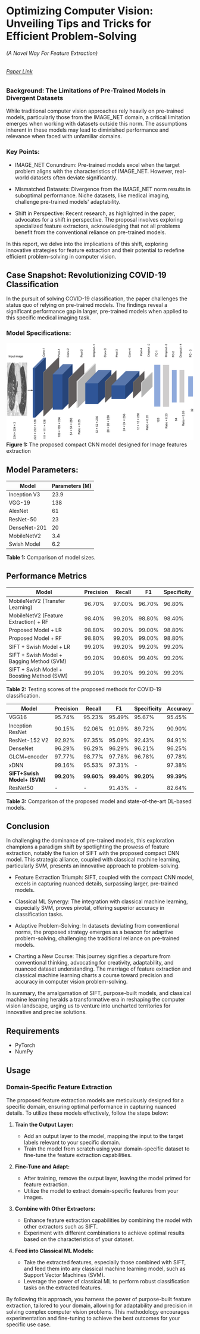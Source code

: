 # Optimizing Computer Vision: Unveiling Tips and Tricks for Efficient Problem-Solving
###### (A Novel Way For Feature Extraction) 
###### [Paper Link](https://www.researchgate.net/publication/369118905_A_hybrid_CNN_and_ensemble_model_for_COVID-19_lung_infection_detection_on_chest_CT_scans)
### Background: The Limitations of Pre-Trained Models in Divergent Datasets 
While traditional computer vision approaches rely heavily on pre-trained models, particularly those from the IMAGE_NET domain, a critical limitation emerges when working with datasets outside this norm. 
The assumptions inherent in these models may lead to diminished performance and relevance when faced with unfamiliar domains. 

### Key Points: 

* IMAGE_NET Conundrum: Pre-trained models excel when the target problem aligns with the characteristics of IMAGE_NET. However, real-world datasets often deviate significantly. 

* Mismatched Datasets: Divergence from the IMAGE_NET norm results in suboptimal performance. Niche datasets, like medical imaging, challenge pre-trained models' adaptability. 

* Shift in Perspective: Recent research, as highlighted in the paper, advocates for a shift in perspective. The proposal involves exploring specialized feature extractors, acknowledging that not all problems benefit from the conventional reliance on pre-trained models. 

In this report, we delve into the implications of this shift, exploring innovative strategies for feature extraction and their potential to redefine efficient problem-solving in computer vision. 

## Case Snapshot: Revolutionizing COVID-19 Classification 

In the pursuit of solving COVID-19 classification, the paper challenges the status quo of relying on pre-trained models. The findings reveal a significant performance gap in larger, pre-trained models when applied to this specific medical imaging task. 

### Model Specifications:  
![Figure 1: The proposed compact CNN model designed for Image features extraction](swish.PNG)
**Figure 1:** The proposed compact CNN model designed for Image features extraction

## Model Parameters: 

| Model        | Parameters (M) |
|--------------| --------------- |
| Inception V3 | 23.9            |
| VGG-19       | 138             |
| AlexNet      | 61              |
| ResNet-50    | 23              |
| DenseNet-201 | 20              |
| MobileNetV2  | 3.4             |
| Swish Model  | 6.2             |

**Table 1:** Comparison of model sizes.



## Performance Metrics

| Model                                         | Precision | Recall | F1      | Specificity |
|-----------------------------------------------| --------- | ------ | ------- | ----------- |
| MobileNetV2 (Transfer Learning)               | 96.70%    | 97.00% | 96.70%  | 96.80%      |
| MobileNetV2 (Feature Extraction) + RF         | 98.40%    | 99.20% | 98.80%  | 98.40%      |
| Proposed Model + LR                           | 98.80%    | 99.20% | 99.00%  | 98.80%      |
| Proposed Model + RF                           | 98.80%    | 99.20% | 99.00%  | 98.80%      |
| SIFT + Swish Model + LR                       | 99.20%    | 99.20% | 99.20%  | 99.20%      |
| SIFT + Swish Model + Bagging Method (SVM)           | 99.20%    | 99.60% | 99.40%  | 99.20%      |
| SIFT + Swish Model + Boosting Method (SVM) | 99.20%    | 99.20% | 99.20%  | 99.20%      |

**Table 2:** Testing scores of the proposed methods for COVID-19 classification.


| Model                          | Precision  | Recall     | F1         | Specificity | Accuracy   |
|--------------------------------|------------|------------|------------|-------------|------------|
| VGG16                          | 95.74%     | 95.23%     | 95.49%     | 95.67%      | 95.45%     |
| Inception ResNet               | 90.15%     | 92.06%     | 91.09%     | 89.72%      | 90.90%     |
| ResNet-152 V2                  | 92.92%     | 97.35%     | 95.09%     | 92.43%      | 94.91%     |
| DenseNet                       | 96.29%     | 96.29%     | 96.29%     | 96.21%      | 96.25%     |
| GLCM+encoder                   | 97.77%     | 98.77%     | 97.78%     | 96.78%      | 97.78%     |
| xDNN                           | 99.16%     | 95.53%     | 97.31%     | -           | 97.38%     |
| **SIFT+Swish Model+ (SVM)** | **99.20%** | **99.60%** | **99.40%** | **99.20%**  | **99.39%** |
| ResNet50                       | -          | -          | 91.43%     | -           | 82.64%     |

**Table 3:** Comparison of the proposed model and state-of-the-art DL-based models.

## Conclusion

In challenging the dominance of pre-trained models, this exploration champions a paradigm shift by spotlighting the prowess of feature extraction, notably the fusion of SIFT with the proposed compact CNN model. This strategic alliance, coupled with classical machine learning, particularly SVM, presents an innovative approach to problem-solving. 



* Feature Extraction Triumph: SIFT, coupled with the compact CNN model, excels in capturing nuanced details, surpassing larger, pre-trained models. 

* Classical ML Synergy: The integration with classical machine learning, especially SVM, proves pivotal, offering superior accuracy in classification tasks. 

* Adaptive Problem-Solving: In datasets deviating from conventional norms, the proposed strategy emerges as a beacon for adaptive problem-solving, challenging the traditional reliance on pre-trained models. 

* Charting a New Course: This journey signifies a departure from conventional thinking, advocating for creativity, adaptability, and nuanced dataset understanding. The marriage of feature extraction and classical machine learning charts a course toward precision and accuracy in computer vision problem-solving. 

In summary, the amalgamation of SIFT, purpose-built models, and classical machine learning heralds a transformative era in reshaping the computer vision landscape, urging us to venture into uncharted territories for innovative and precise solutions. 

## Requirements 
* PyTorch 
* NumPy

## Usage

### Domain-Specific Feature Extraction

The proposed feature extraction models are meticulously designed for a specific domain, ensuring optimal performance in capturing nuanced details. To utilize these models effectively, follow the steps below:

1. **Train the Output Layer:**
   - Add an output layer to the model, mapping the input to the target labels relevant to your specific domain.
   - Train the model from scratch using your domain-specific dataset to fine-tune the feature extraction capabilities.

2. **Fine-Tune and Adapt:**
   - After training, remove the output layer, leaving the model primed for feature extraction.
   - Utilize the model to extract domain-specific features from your images.

3. **Combine with Other Extractors:**
   - Enhance feature extraction capabilities by combining the model with other extractors such as SIFT.
   - Experiment with different combinations to achieve optimal results based on the characteristics of your dataset.

4. **Feed into Classical ML Models:**
   - Take the extracted features, especially those combined with SIFT, and feed them into any classical machine learning model, such as Support Vector Machines (SVM).
   - Leverage the power of classical ML to perform robust classification tasks on the extracted features.

By following this approach, you harness the power of purpose-built feature extraction, tailored to your domain, allowing for adaptability and precision in solving complex computer vision problems. This methodology encourages experimentation and fine-tuning to achieve the best outcomes for your specific use case.

